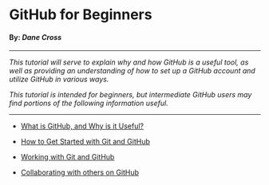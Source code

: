 # GitHub for Beginners
#### By: *Dane Cross*

---

*This tutorial will serve to explain why and how GitHub is a useful tool, as well as providing an understanding of how to set up a GitHub account and utilize GitHub in various ways.*

*This tutorial is intended for beginners, but intermediate GitHub users may find portions of the following information useful.*

---

* [What is GitHub, and Why is it Useful?](/pages/explanation.md)

* [How to Get Started with Git and GitHub](/pages/install.md)

* [Working with Git and GitHub](/pages/workflow.md)

* [Collaborating with others on GitHub](/pages/collaboration.md)
